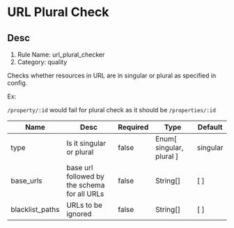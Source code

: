 # URL Plural Check

## Desc

1. Rule Name: url_plural_checker
2. Category: quality

Checks whether resources in URL are in singular or plural as specified in config.

Ex:

`/property/:id` would fail for plural check as it should be `/properties/:id`

| Name            | Desc                                         | Required | Type                     | Default  |
| --------------- | -------------------------------------------- | -------- | ------------------------ | -------- |
| type            | Is it singular or plural                     | false    | Enum[ singular, plural ] | singular |
| base_urls       | base url followed by the schema for all URLs | false    | String[]                 | [ ]      |
| blacklist_paths | URLs to be ignored                           | false    | String[]                 | [ ]      |
